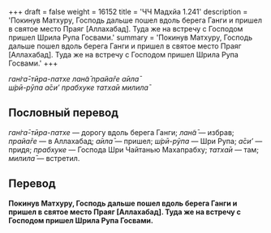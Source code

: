 +++
draft = false
weight = 16152
title = 'ЧЧ Мадхйа 1.241'
description = 'Покинув Матхуру, Господь дальше пошел вдоль берега Ганги и пришел в святое место Праяг [Аллахабад]. Туда же на встречу с Господом пришел Шрила Рупа Госвами.'
summary = 'Покинув Матхуру, Господь дальше пошел вдоль берега Ганги и пришел в святое место Праяг [Аллахабад]. Туда же на встречу с Господом пришел Шрила Рупа Госвами.'
+++

_ган̇га̄-тӣра-патхе лан̃а̄ прайа̄ге а̄ила̄  
ш́рӣ-рӯпа а̄си’ прабхуке татха̄и милила̄_

## Пословный перевод

_ган̇га̄_\-_тӣра_\-_патхе_ — дорогу вдоль берега Ганги; _лан̃а̄_ — избрав; _прайа̄ге_ — в Аллахабад; _а̄ила̄_ — пришел; _ш́рӣ_\-_рӯпа_ — Шри Рупа; _а̄си’_ — придя; _прабхуке_ — Господа Шри Чайтанью Махапрабху; _татха̄и_ — там; _милила̄_ — встретил.

## Перевод

**Покинув Матхуру, Господь дальше пошел вдоль берега Ганги и пришел в святое место Праяг \[Аллахабад\]. Туда же на встречу с Господом пришел Шрила Рупа Госвами.**
